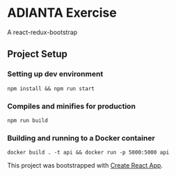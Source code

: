 # ADIANTA Exercise
A react-redux-bootstrap

## Project Setup
### Setting up dev environment
```
npm install && npm run start
```

### Compiles and minifies for production
```
npm run build
```

### Building and running to a Docker container
```
docker build . -t api && docker run -p 5000:5000 api
```

This project was bootstrapped with [Create React App](https://github.com/facebook/create-react-app).
